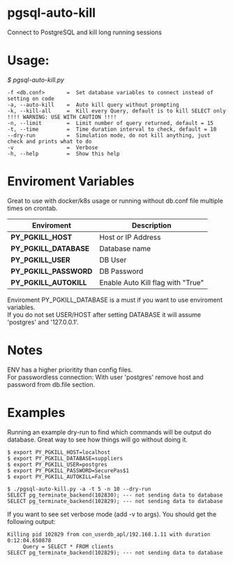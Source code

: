 # pgsql-auto-kill 

Connect to PostgreSQL and kill long running sessions

# Usage:

*$ pgsql-auto-kill.py*
```
-f <db.conf>       =  Set database variables to connect instead of setting on code  
-a, --auto-kill    =  Auto kill query without prompting  
-k, --kill-all     =  Kill every Query, default is to kill SELECT only !!!! WARNING: USE WITH CAUTION !!!!  
-n, --limit        =  Limit number of query returned, default = 15  
-t, --time         =  Time duration interval to check, default = 10  
--dry-run          =  Simulation mode, do not kill anything, just check and prints what to do   
-v                 =  Verbose   
-h, --help         =  Show this help  
```

# Enviroment Variables 

Great to use with docker/k8s usage or running without db.conf file multiple times on crontab.

| Enviroment | Description |
| ---------- | ----------- |
| **PY_PGKILL_HOST**      |  Host or IP Address | 
| **PY_PGKILL_DATABASE**  |  Database name |
| **PY_PGKILL_USER**      |  DB User |
| **PY_PGKILL_PASSWORD**  |  DB Password |   
| **PY_PGKILL_AUTOKILL**  | Enable Auto Kill flag with "True" |  

Enviroment PY_PGKILL_DATABASE is a must if you want to use enviroment variables.  
If you do not set USER/HOST after setting DATABASE it will assume 'postgres' and '127.0.0.1'.   


# Notes

ENV has a higher prioritity than config files.   
For passwordless connection: With user 'postgres' remove host and password from db.file section.   


# Examples 

Running an example dry-run to find which commands will be output do database. Great way to see how things will go without doing it.
```
$ export PY_PGKILL_HOST=localhost
$ export PY_PGKILL_DATABASE=suppliers
$ export PY_PGKILL_USER=postgres
$ export PY_PGKILL_PASSWORD=SecurePas$1
$ export PY_PGKILL_AUTOKILL=False

$ ./pgsql-auto-kill.py -a -t 5 -n 10 --dry-run
SELECT pg_terminate_backend(102830); --- not sending data to database
SELECT pg_terminate_backend(102829); --- not sending data to database
```

If you want to see set verbose mode (add -v to args). You should get the following output:
```
Killing pid 102829 from con_userdb_apl/192.168.1.11 with duration 0:12:04.650878
     Query = SELECT * FROM clients 
SELECT pg_terminate_backend(102829); --- not sending data to database
```